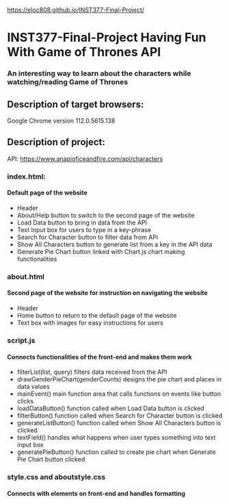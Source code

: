 https://eloc808.github.io/INST377-Final-Project/
# INST377-Final-Project Having Fun With Game of Thrones API
### An interesting way to learn about the characters while watching/reading Game of Thrones
## Description of target browsers: 
Google Chrome version 112.0.5615.138
## Description of project:
API: https://www.anapioficeandfire.com/api/characters
  ### index.html:
  #### Default page of the website
  - Header
  - About/Help button to switch to the second page of the website
  - Load Data button to bring in data from the API
  - Text Input box for users to type in a key-phrase
  - Search for Character button to filter data from APi
  - Show All Characters button to generate list from a key in the API data
  - Generate Pie Chart button linked with Chart.js chart making functionalities

  ### about.html
  #### Second page of the website for instruction on navigating the website
  - Header
  - Home button to return to the default page of the website
  - Text box with images for easy instructions for users

  ### script.js
  #### Connects functionalities of the front-end and makes them work
  - filterList(list, query) filters data received from the API
  - drawGenderPieChart(genderCounts) designs the pie chart and places in data values
  - mainEvent() main function area that calls functions on events like button clicks
  - loadDataButton() function called when Load Data button is clicked
  - filterButton() function called when Search for Character button is clicked
  - generateListButton() function called when Show All Characters button is clicked
  - textField() handles what happens when user types something into text input box
  - generatePieButton() function called to create pie chart when Generate Pie Chart button clicked
  
  ### style.css and aboutstyle.css
  #### Connects with elements on front-end and handles formatting

